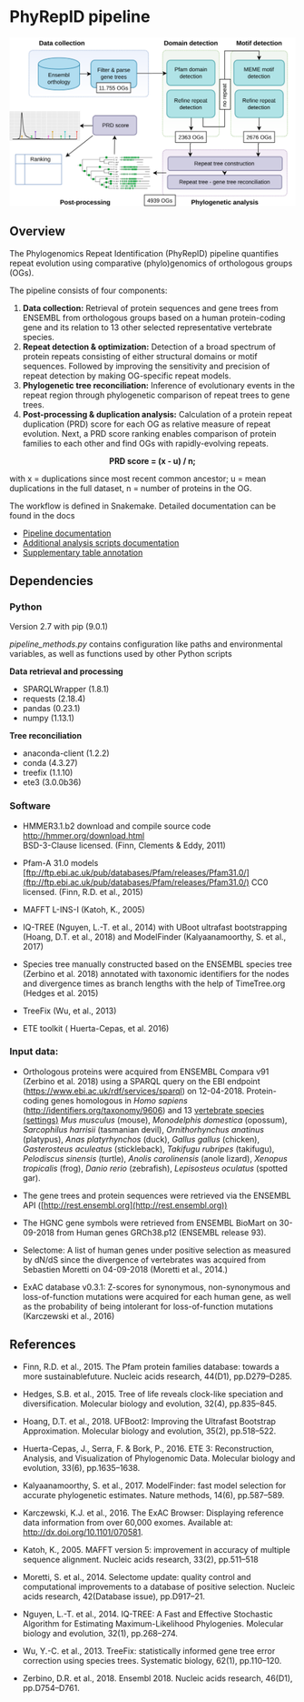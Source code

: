 ﻿# PhyRepID pipeline
<p align="center"><img src="PhyRepID_overview.png" width="675" /></p>

## Overview

The Phylogenomics Repeat Identification 
(PhyRepID) pipeline quantifies repeat evolution using comparative (phylo)genomics of orthologous groups (OGs). 

The pipeline consists of four components: 

 1. **Data collection:** Retrieval of protein sequences and gene trees from ENSEMBL from orthologous groups based  on a human protein-coding gene and its relation to 13 other selected representative vertebrate species.
 2. **Repeat detection & optimization:** Detection of a broad spectrum of protein repeats consisting of either structural domains or motif sequences. Followed by improving the sensitivity and precision of repeat detection by making OG-specific repeat models.
 3. **Phylogenetic tree reconciliation:** Inference of evolutionary events in the repeat region through phylogenetic comparison of repeat trees to gene trees.
 4. **Post-processing & duplication analysis:** Calculation of a protein repeat duplication (PRD) score for each OG as relative measure of repeat evolution. Next, a PRD score ranking  enables comparison of protein families to each other and find OGs with rapidly-evolving repeats. 
 
<p align="center"> 
<b>PRD score = (x - u) / n;</b></p>
 with x = duplications since most recent common ancestor; u = mean duplications in the full dataset, n = number of proteins in the OG.

The workflow is defined in Snakemake.
Detailed documentation can be found in the docs

 - [Pipeline documentation](docs/pipeline_documentation.md)
 - [Additional analysis scripts documentation](docs/analysis_documentation.md)
 - [Supplementary table annotation](docs/supplement_documentation.md)


## Dependencies

### Python
Version 2.7 with pip (9.0.1)

 *pipeline\_methods.py* contains configuration like paths and environmental variables, as well as functions used by other Python scripts

**Data retrieval and processing**
 - SPARQLWrapper (1.8.1) 
 - requests (2.18.4) 
 - pandas (0.23.1) 
 - numpy (1.13.1)

**Tree reconciliation** 
 - anaconda-client (1.2.2)
 - conda (4.3.27) 
 - treefix (1.1.10) 
 - ete3 (3.0.0b36)

### Software

- HMMER3.1.b2 download and compile source code [http://hmmer.org/download.html  
](http://hmmer.org/download.html) BSD-3-Clause licensed. (Finn, Clements & Eddy, 2011)
 
- Pfam-A 31.0 models [ftp://ftp.ebi.ac.uk/pub/databases/Pfam/releases/Pfam31.0/](ftp://ftp.ebi.ac.uk/pub/databases/Pfam/releases/Pfam31.0/)
CC0 licensed. (Finn, R.D. et al., 2015)

-   MAFFT L-INS-I (Katoh, K., 2005)

 -   IQ-TREE  (Nguyen, L.-T. et al., 2014) with UBoot ultrafast bootstrapping (Hoang, D.T. et al., 2018) and ModelFinder (Kalyaanamoorthy, S. et al., 2017)

-   Species tree manually constructed based on the ENSEMBL species tree (Zerbino et al. 2018) annotated with taxonomic identifiers for the nodes and divergence times as branch lengths with the help of TimeTree.org (Hedges et al. 2015)

-   TreeFix (Wu, et al., 2013)
 
-   ETE toolkit ( Huerta-Cepas, et al. 2016)

### Input data:  

- Orthologous proteins were acquired from ENSEMBL Compara v91 (Zerbino et al. 2018) using a SPARQL query on the EBI endpoint (https://www.ebi.ac.uk/rdf/services/sparql) on 12-04-2018. Protein-coding genes homologous in *Homo sapiens* (http://identifiers.org/taxonomy/9606) and 13 [vertebrate species (settings)](pipeline/ensembl_stable_id_species.json) 
*Mus musculus* (mouse), *Monodelphis domestica* (opossum), *Sarcophilus harrisii* (tasmanian devil), *Ornithorhynchus anatinus* (platypus), *Anas platyrhynchos* (duck), *Gallus gallus* (chicken), *Gasterosteus aculeatus* (stickleback), *Takifugu rubripes* (takifugu), *Pelodiscus sinensis* (turtle), *Anolis carolinensis* (anole lizard), *Xenopus tropicalis* (frog), *Danio rerio* (zebrafish), *Lepisosteus oculatus* (spotted gar).
   
- The gene trees and protein sequences were retrieved via the ENSEMBL API ([http://rest.ensembl.org](http://rest.ensembl.org))
  
- The HGNC gene symbols were retrieved from ENSEMBL BioMart on 30-09-2018 from Human genes GRCh38.p12 (ENSEMBL release 93).
 
- Selectome: A list of human genes under positive selection as measured by dN/dS since the divergence of vertebrates was acquired from Sebastien Moretti on 04-09-2018 (Moretti et al., 2014.)

- ExAC database v0.3.1: Z-scores for synonymous, non-synonymous and loss-of-function mutations were acquired for each human gene, as well as the probability of being intolerant for loss-of-function mutations (Karczewski et al., 2016)
 

## References


  -   Finn, R.D. et al., 2015. The Pfam protein families database: towards a more sustainablefuture. Nucleic acids research, 44(D1), pp.D279–D285.
    
-   Hedges, S.B. et al., 2015. Tree of life reveals clock-like speciation and diversification. Molecular biology and evolution, 32(4), pp.835–845.
    
-   Hoang, D.T. et al., 2018. UFBoot2: Improving the Ultrafast Bootstrap Approximation. Molecular biology and evolution, 35(2), pp.518–522.
    
-   Huerta-Cepas, J., Serra, F. & Bork, P., 2016. ETE 3: Reconstruction, Analysis, and Visualization of Phylogenomic Data. Molecular biology and evolution, 33(6), pp.1635–1638.
    
-   Kalyaanamoorthy, S. et al., 2017. ModelFinder: fast model selection for accurate phylogenetic estimates. Nature methods, 14(6), pp.587–589.
    
-   Karczewski, K.J. et al., 2016. The ExAC Browser: Displaying reference data information from over 60,000 exomes. Available at: http://dx.doi.org/10.1101/070581.
    
-   Katoh, K., 2005. MAFFT version 5: improvement in accuracy of multiple sequence alignment. Nucleic acids research, 33(2), pp.511–518
    
-   Moretti, S. et al., 2014. Selectome update: quality control and computational improvements to a database of positive selection. Nucleic acids research, 42(Database issue), pp.D917–21.
    
-   Nguyen, L.-T. et al., 2014. IQ-TREE: A Fast and Effective Stochastic Algorithm for Estimating Maximum-Likelihood Phylogenies. Molecular biology and evolution, 32(1), pp.268–274.
    
-   Wu, Y.-C. et al., 2013. TreeFix: statistically informed gene tree error correction using species trees. Systematic biology, 62(1), pp.110–120.
    
-   Zerbino, D.R. et al., 2018. Ensembl 2018. Nucleic acids research, 46(D1), pp.D754–D761.
